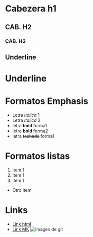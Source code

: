 # Cabezera h1
## CAB. H2
### CAB. H3

Underline
----

Underline
=

# Formatos Emphasis
- Letra *italica* 1
- Letra _italica_ 2
- letra **bold** forma1
- letra __bold__ forma2
- letra ~~tachado~~ forma1

# Formatos listas
1. item 1
2. item 1
3. item 1
- Otro item


# Links
- <a href="#" >Link html</a>
- [Link MK](#)
![imagen de git ](https://cdn.freebiesupply.com/logos/thumbs/2x/git-logo.png)
